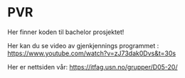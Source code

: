 # PVR
Her finner koden til bachelor prosjektet! 

Her kan du se video av gjenkjennings programmet : https://www.youtube.com/watch?v=zJ73dak0Dvs&t=30s 

Her er nettsiden vår: https://itfag.usn.no/grupper/D05-20/ 
